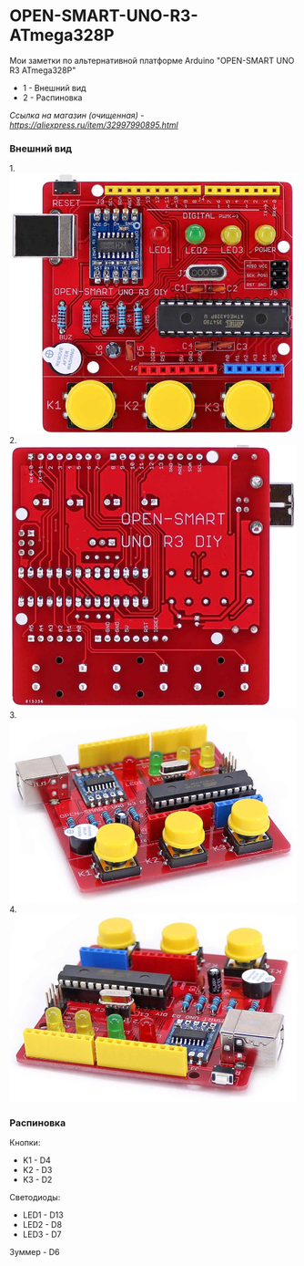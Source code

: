 # OPEN-SMART-UNO-R3-ATmega328P
Мои заметки по альтернативной платформе Arduino "OPEN-SMART UNO R3 ATmega328P"
<ul>
  <li>1 - Внешний вид</li>
  <li>2 - Распиновка</li>
</ul>

<i>Ссылка на магазин (очищенная) - https://aliexpress.ru/item/32997990895.html</i>

<h3>Внешний вид</h3>
1.
<img src="https://github.com/gc986/OPEN-SMART-UNO-R3-ATmega328P/blob/main/images/1.jpeg" alt="вид сверху">
2.
<img src="https://github.com/gc986/OPEN-SMART-UNO-R3-ATmega328P/blob/main/images/2.jpeg" alt="вид снизу">
3.
<img src="https://github.com/gc986/OPEN-SMART-UNO-R3-ATmega328P/blob/main/images/3.jpeg" alt="вид сбоку">
4.
<img src="https://github.com/gc986/OPEN-SMART-UNO-R3-ATmega328P/blob/main/images/4.jpeg" alt="вид сбоку">

<h3>Распиновка</h3>
Кнопки:
<ul>
  <li>K1 - D4</li>
  <li>K2 - D3</li>
  <li>K3 - D2</li>
</ul>

Светодиоды:
<ul>
  <li>LED1 - D13</li>
  <li>LED2 - D8</li>
  <li>LED3 - D7</li>
</ul>

Зуммер - D6
